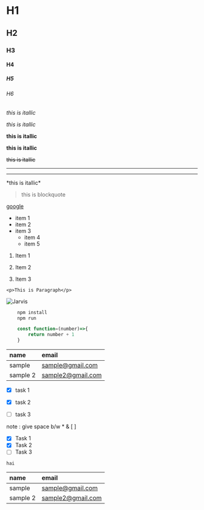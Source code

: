 <!--Headings-->

# H1

## H2

### H3

#### H4

##### H5

###### H6

<!--Itallic-->

*this is itallic*

_this is itallic_

<!--Strong-->

**this is itallic**

__this is itallic__

<!--Strike Through-->

~~this is itallic~~

<!--Horizontal Rule-->

---
___

<!--Escape Characters-->

\*this is itallic\*

<!--Blockquote-->

> this is blockquote

<!--Links-->

[google](www.google.com "to google")

<!--UL-->

- item 1
- item 2
- item 3
  - item 4
  - item 5

<!--OL-->

1. Item 1

1. Item 2

1. Item 3

<!--Inline Code Block-->

`<p>This is Paragraph</p>`

<!--Images-->

![Jarvis](https://repository-images.githubusercontent.com/367071568/a0833ac3-dfd7-4386-951f-b59e0caa8c96)

<!--GitHub Markdown-->

<!-- Code Blocks-->

```bash
    npm install
    npm run
```

```javascript
    const function=(number)=>{
        return number + 1
    }

```

<!-- Tables-->

| name     | email             |
| :------- | :---------------- |
| sample   | sample@gmail.com  |
| sample 2 | sample2@gmail.com |

<!-- TaskList-->

* [x] task 1

* [x] task 2

* [ ] task 3

note : give space b/w * & [ ]

*[x] Task 1
*[x] Task 2 
*[ ] Task 3

<!-- Color change BlockQuote-->

`hai`


| name     | email             |
| :------- | :---------------- |
| sample   | sample@gmail.com  |
| sample 2 | sample2@gmail.com |